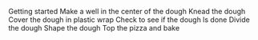 Getting started
Make a well in the center of the dough
Knead the dough
Cover the dough in plastic wrap
Check to see if the dough ls done
Divide the dough
Shape the dough
Top the pizza and bake